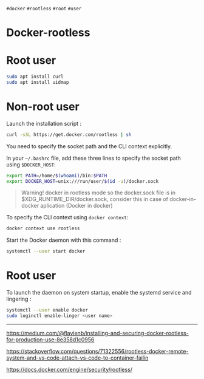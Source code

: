 `#docker` `#rootless` `#root` `#user` 

# Docker-rootless

# Root user

```bash
sudo apt install curl
sudo apt install uidmap
```

# Non-root user

Launch the installation script :

```bash
curl -sSL https://get.docker.com/rootless | sh
```

You need to specify the socket path and the CLI context explicitly.

In your `~/.bashrc` file, add these three lines to specify the socket path using `$DOCKER_HOST`:

```bash
export PATH=/home/$(whoami)/bin:$PATH
export DOCKER_HOST=unix:///run/user/$(id -u)/docker.sock
```

> Warning! docker in rootless mode so the docker.sock file is in $XDG_RUNTIME_DIR/docker.sock, consider this in case of docker-in-docker aplication (Docker in docker)
> 

To specify the CLI context using `docker context`:
```bash
docker context use rootless
```

Start the Docker daemon with this command :

```bash
systemctl --user start docker
```


# Root user

To launch the daemon on system startup, enable the systemd service and lingering :

```bash
systemctl --user enable docker
sudo loginctl enable-linger <user name>
```

---

https://medium.com/@flavienb/installing-and-securing-docker-rootless-for-production-use-8e358d1c0956

https://stackoverflow.com/questions/71322556/rootless-docker-remote-system-and-vs-code-attach-vs-code-to-container-failin

https://docs.docker.com/engine/security/rootless/
